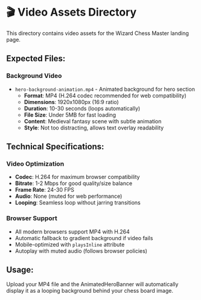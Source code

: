 # 🎬 Video Assets Directory

This directory contains video assets for the Wizard Chess Master landing page.

## Expected Files:

### Background Video
- `hero-background-animation.mp4` - Animated background for hero section
  - **Format**: MP4 (H.264 codec recommended for web compatibility)
  - **Dimensions**: 1920x1080px (16:9 ratio)
  - **Duration**: 10-30 seconds (loops automatically)
  - **File Size**: Under 5MB for fast loading
  - **Content**: Medieval fantasy scene with subtle animation
  - **Style**: Not too distracting, allows text overlay readability

## Technical Specifications:

### Video Optimization
- **Codec**: H.264 for maximum browser compatibility
- **Bitrate**: 1-2 Mbps for good quality/size balance  
- **Frame Rate**: 24-30 FPS
- **Audio**: None (muted for web performance)
- **Looping**: Seamless loop without jarring transitions

### Browser Support
- All modern browsers support MP4 with H.264
- Automatic fallback to gradient background if video fails
- Mobile-optimized with `playsInline` attribute
- Autoplay with muted audio (follows browser policies)

## Usage:
Upload your MP4 file and the AnimatedHeroBanner will automatically display it as a looping background behind your chess board image.